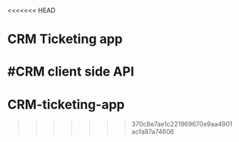 <<<<<<< HEAD
# CRM Ticketing app

#CRM client side API
=======
# CRM-ticketing-app
>>>>>>> 370c8e7ae1c221969670e9aa4901acfa87a74606
